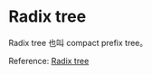 # Radix tree

Radix tree 也叫 compact prefix tree。

Reference: [Radix tree](https://en.wikipedia.org/wiki/Radix_tree)
